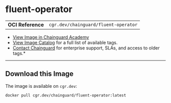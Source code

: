 <!--monopod:start-->
# fluent-operator
| | |
| - | - |
| **OCI Reference** | `cgr.dev/chainguard/fluent-operator` |


* [View Image in Chainguard Academy](https://edu.chainguard.dev/chainguard/chainguard-images/reference/fluent-operator/overview/)
* [View Image Catalog](https://console.enforce.dev/images/catalog) for a full list of available tags.
* [Contact Chainguard](https://www.chainguard.dev/chainguard-images) for enterprise support, SLAs, and access to older tags.*

---
<!--monopod:end-->

<!--overview:start-->

<!--overview:end-->

<!--getting:start-->
## Download this Image
The image is available on `cgr.dev`:

```
docker pull cgr.dev/chainguard/fluent-operator:latest
```
<!--getting:end-->

<!--body:start--><!--body:end-->
